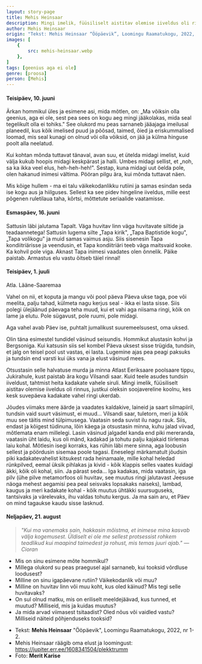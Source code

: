 ```yaml
---
layout: story-page
title: Mehis Heinsaar
description: Mingi imelik, füüsiliselt aistitav olemise iiveldus oli rinnus, justkui oleksin soojavereline koolnu, kes kesk suvepäeva kadakate vahel ringi ukerdab.
author: Mehis Heinsaar
origin: "Tekst: Mehis Heinsaar “Ööpäevik”, Loomingu Raamatukogu, 2022, nr 1-2. "
images: [
    {
        src: mehis-heinsaar.webp
    },
]
tags: [geenius aga ei ole]
genre: [proosa]
person: [Mehis]
---
```


<!-- # {{$doc.title}} -->


#### Teisipäev, 10. juuni

Ärkan hommikul üles ja esimene asi, mida mõtlen, on: „Ma võiksin olla geenius, aga ei ole, sest pea sees on kogu aeg mingi jääkolakas, mida seal tegelikult olla ei tohiks." See olukord mu peas sarnaneb jääajaga imeilusal planeedil, kus kõik imelised puud ja põõsad, taimed, õied ja eriskummalised loomad, mis seal kunagi on olnud või olla võiksid, on jää ja külma hinguse poolt alla neelatud.

Kui kohtan mõnda tuttavat tänaval, avan suu, et ütelda midagi imelist, kuid välja kukub hoopis midagi keskpärast ja halli. Umbes midagi sellist, et „noh, sa ka ikka veel elus, heh-heh-heh!". Sestap, kuna midagi uut öelda pole, olen hakanud inimesi vältima. Pööran pilgu ära, kui mõnda tuttavat näen.

Mis kõige hullem - ma ei talu väikekodanlikku rutiini ja samas esindan seda ise kogu aus ja hiilguses. Sellest ka see pidev hingeline iiveldus, mille eest põgenen ruletilaua taha, kõrtsi, mõttetute seriaalide vaatamisse.

#### Esmaspäev, 16. juuni

Sattusin läbi jalutama Tapalt. Väga huvitav linn väga huvitavate siltide ja teadaannetega! Sattusin lugema silte „Tapa kirik", „Tapa Baptistide kogu", „Tapa volikogu" ja muid samas vaimus asju. Siis sisenesin Tapa kondiitriärisse ja veendusin, et Tapa kondiitriäri teeb väga maitsvaid kooke. Ka kohvil pole viga. Aknast Tapa inimesi vaadates olen õnnelik. Päike paistab. Armastus elu vastu õitseb täiel rinnal!

#### Teisipäev, 1. juuli

Atla. Lääne-Saaremaa

Vahel on nii, et koputa ja mangu või pool päeva Päeva ukse taga, poe või meelita, palju tahad, külmeta nagu kerjus seal - ikka ei lasta sisse. Siis polegi ülejäänud päevaga teha muud, kui et vahi aga niisama ringi, kõik on lame ja elutu. Pole sügavust, pole ruumi, pole midagi.

Aga vahel avab Päev ise, puhtalt jumalikust suuremeelsusest, oma uksed.

Olin täna esimestel tundidel väsinud seisundis. Hommikut alustasin kohvi ja Bergsoniga. Kui katsusin siis sel kombel Päeva uksest sisse trügida, tundsin, et jalg on teisel pool ust vastas, ei lasta. Lugemine ajas pea peagi paksuks ja tundsin end varsti kui üks vana ja elust väsinud mees.

Otsustasin selle halvatuse murda ja minna Atlast Eeriksaare poolsaare tippu, Jukirahule, kust paistab ära kogu Vilsandi saar. Kuid teele asudes tundsin iiveldust, tahtmist heita kadakate vahele siruli. Mingi imelik, füüsiliselt aistitav olemise iiveldus oli rinnus, justkui oleksin soojavereline koolnu, kes kesk suvepäeva kadakate vahel ringi ukerdab.

Jõudes viimaks mere äärde ja vaadates kaldakive, laineid ja saart silmapiiril, tundsin vaid suurt väsimust, ei muud... Vilsandi saar, tuletorn, meri ja kõik muu see täitis mind tülpimusega. Vaatasin seda suvist ilu nagu rauk. Siis, endast ja kõigest tüdinuna, lõin käega ja otsustasin minna, kuhu jalad viivad, mõtlemata enam millelegi. Lasin väsinud jalgadel kanda end piki mereranda, vaatasin üht laidu, kus oli mänd, kadakad ja tohutu palju kajakaid tiirlemas laiu kohal. Mõtlesin isegi korraks, kas rühin läbi mere sinna, aga loobusin sellest ja pöördusin sisemaa poole tagasi. Eneselegi märkamatult jõudsin piki kadakatevahelist kitsukest rada heinamaale, mille kohal heledad rünkpilved, eemal üksik pihlakas ja kivid - kõik klappis selles vaates kuidagi äkki, kõik oli kohal, siin. Ja pärast seda... Iga kadakas, mida vaatasin, iga pilv (ühe pilve metamorfoos oli huvitav, see muutus ringi jalutavast Jeesuse näoga mehest aegamisi pea peal seisvaks lopsakaks naiseks), lambad, kaugus ja meri kadakate kohal - kõik muutus ühtäkki suursuguseks, tantsivaks ja värelevaks, ihu valdas tohutu kergus. Ja ma sain aru, et Päev on mind tagaukse kaudu sisse lasknud.

#### Neljapäev, 21. august

> *"Kui ma vanemaks sain, hakkasin mõistma, et inimese mina kasvab välja kogemusest. Üldiselt ei ole me sellest protsessist rohkem teadlikud kui maapind taimedest ja rohust, mis temas juuri ajab."*
> *—Cioran*

<!-- Autor: Mehis Heinsaar, eesti kirjanik, kes läks Saaremaal sinna, kuhu jalad viisid -->



<!-- Täägid: teele asuma minema ukerdama rühkima jalutama jõudma avama -->



<story-author :author="author" :origin="origin"></story-author>



<details-wrapper summary="Mis mõtted tekkisid?">

- Mis on sinu esimene mõte hommikul?
- Millega olukord su peas praegusel ajal sarnaneb, kui tooksid võrdluse loodusest?
- Milline on sinu igapäevane rutiin? Väikekodanlik või muu?
- Milline on huvitav linn või muu koht, kus oled käinud? Mis tegi selle huvitavaks?
- On sul olnud matku, mis on eriliselt meeldejäävad, kus tunned, et muutud? Milliseid, mis ja kuidas muutus?
- Ja mida arvad viimasest tsitaadist? Oled nõus või vaidled vastu? Milliseid näiteid põhjenduseks tooksid?

</details-wrapper>


<details-wrapper summary="Allikad" class="text-sm" icon="icon-park-outline:document-folder">

- Tekst: **Mehis Heinsaar** "Ööpäevik", Loomingu Raamatukogu, 2022, nr 1-2. 
- Mehis Heinsaar räägib oma elust ja loomingust: https://jupiter.err.ee/1608341504/plekktrumm
- Foto: **Merit Karise**

</details-wrapper>

